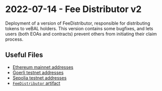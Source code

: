 # 2022-07-14 - Fee Distributor v2

Deployment of a version of FeeDistributor, responsible for distributing tokens to veBAL holders. 
This version contains some bugfixes, and lets users (both EOAs and contracts) prevent others from initiating their claim process.

## Useful Files

- [Ethereum mainnet addresses](./output/mainnet.json)
- [Goerli testnet addresses](./output/goerli.json)
- [Sepolia testnet addresses](./output/sepolia.json)
- [`FeeDistributor` artifact](./artifact/FeeDistributor.json)
